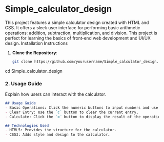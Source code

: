 # Simple_calculator_design
This project features a simple calculator design created with HTML and CSS. It offers a sleek user interface for performing basic arithmetic operations: addition, subtraction, multiplication, and division. This project is perfect for learning the basics of front-end web development and UI/UX design.
 Installation Instructions

1. **Clone the Repository**:
   ```bash
   git clone https://github.com/yourusername/Simple_calculator_design.git
cd Simple_calculator_design

### 2. **Usage Guide**

Explain how users can interact with the calculator.

```markdown
## Usage Guide
- Basic Operations: Click the numeric buttons to input numbers and use the operation buttons (`+`, `-`, `*`, `/`) to perform calculations.
- Clear Entry: Use the `C` button to clear the current entry.
- Calculate: Click the `=` button to display the result of the operation.

## Technologies Used
- HTML5: Provides the structure for the calculator.
- CSS3: Adds style and design to the calculator.
